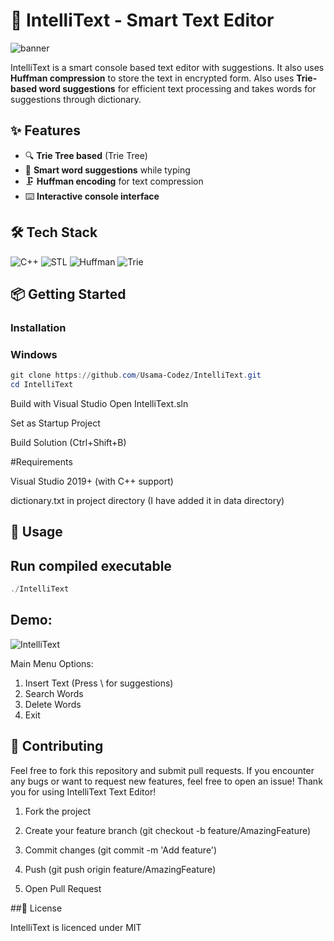 # 🎯 IntelliText - Smart Text Editor

![banner](https://github.com/user-attachments/assets/8441fae6-54d2-4d53-b14f-e2ca9d5b4478)

IntelliText is a smart console based text editor with suggestions. It also uses **Huffman compression** to store the text in encrypted form. Also uses **Trie-based word suggestions** for efficient text processing and takes words for suggestions through dictionary.

## ✨ Features

- 🔍 **Trie Tree based** (Trie Tree)
- 📝 **Smart word suggestions** while typing
- 🗜️ **Huffman encoding** for text compression
- ⌨️ **Interactive console interface**

## 🛠️ Tech Stack

![C++](https://img.shields.io/badge/C++-17-blue?logo=cplusplus)
![STL](https://img.shields.io/badge/STL-Data%20Structures-orange)
![Huffman](https://img.shields.io/badge/Huffman-Encoding-brightgreen)
![Trie](https://img.shields.io/badge/Trie-97--way-yellowgreen)

## 📦 Getting Started

### Installation

### Windows

```powershell
git clone https://github.com/Usama-Codez/IntelliText.git
cd IntelliText
```

Build with Visual Studio
Open IntelliText.sln

Set as Startup Project

Build Solution (Ctrl+Shift+B)

#Requirements

Visual Studio 2019+ (with C++ support)

dictionary.txt in project directory (I have added it in data directory)

## 🚀 Usage

## Run compiled executable
```PowerShell
./IntelliText
```

## Demo:

![IntelliText](https://github.com/user-attachments/assets/08825c03-8ce3-45fe-911b-78c6268f3eb7)

Main Menu Options:

1. Insert Text (Press \ for suggestions)
2. Search Words
3. Delete Words
4. Exit
   
## 🤝 Contributing

Feel free to fork this repository and submit pull requests. If you encounter any bugs or want to request new features, feel free to open an issue!
Thank you for using IntelliText Text Editor!

1. Fork the project

2. Create your feature branch (git checkout -b feature/AmazingFeature)

3. Commit changes (git commit -m 'Add feature')

4. Push (git push origin feature/AmazingFeature)

5. Open Pull Request

##📜 License

IntelliText is licenced under MIT


